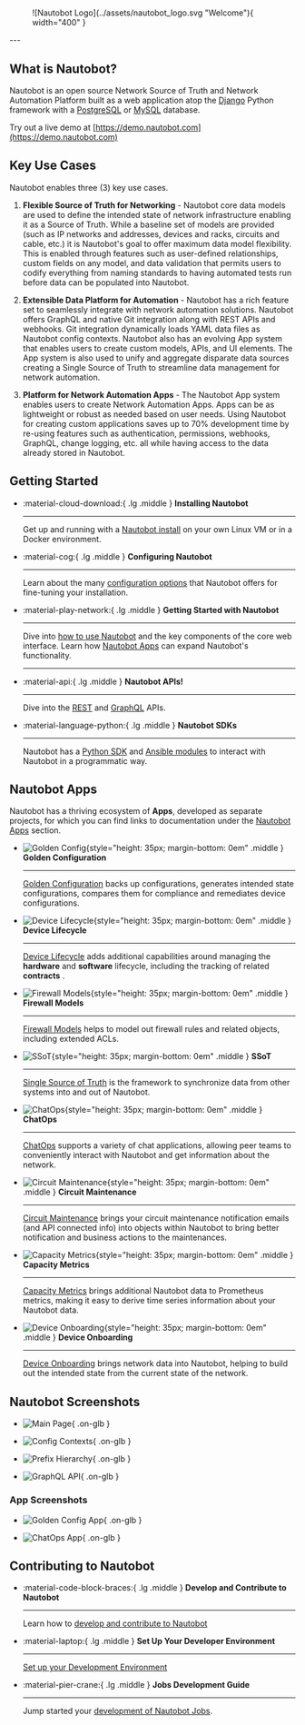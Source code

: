#
<!-- markdownlint-disable MD033 -->
<figure markdown="span">
  ![Nautobot Logo](../assets/nautobot_logo.svg "Welcome"){ width="400" }
</figure>
<!-- markdownlint-enable MD033 -->
---

## What is Nautobot?

Nautobot is an open source Network Source of Truth and Network Automation Platform built as a web application atop the [Django](https://www.djangoproject.com/) Python framework with a [PostgreSQL](https://www.postgresql.org/) or [MySQL](https://www.mysql.com) database. 

Try out a live demo at [https://demo.nautobot.com](https://demo.nautobot.com)

## Key Use Cases

Nautobot enables three (3) key use cases.

1. **Flexible Source of Truth for Networking** - Nautobot core data models are used to define the intended state of network infrastructure enabling it as a Source of Truth. While a baseline set of models are provided (such as IP networks and addresses, devices and racks, circuits and cable, etc.) it is Nautobot's goal to offer maximum data model flexibility. This is enabled through features such as user-defined relationships, custom fields on any model, and data validation that permits users to codify everything from naming standards to having automated tests run before data can be populated into Nautobot.

2. **Extensible Data Platform for Automation** - Nautobot has a rich feature set to seamlessly integrate with network automation solutions.  Nautobot offers GraphQL and native Git integration along with REST APIs and webhooks.  Git integration dynamically loads YAML data files as Nautobot config contexts.  Nautobot also has an evolving App system that enables users to create custom models, APIs, and UI elements.  The App system is also used to unify and aggregate disparate data sources creating a Single Source of Truth to streamline data management for network automation.

3. **Platform for Network Automation Apps** - The Nautobot App system enables users to create Network Automation Apps.  Apps can be as lightweight or robust as needed based on user needs.  Using Nautobot for creating custom applications saves up to 70% development time by re-using features such as authentication, permissions, webhooks, GraphQL, change logging, etc. all while having access to the data already stored in Nautobot.

## Getting Started

<!-- markdownlint-disable MD033 -->
<div class="grid cards" markdown>

- :material-cloud-download:{ .lg .middle } **Installing Nautobot**

    ---
    Get up and running with a [Nautobot install](../user-guide/administration/installation/index.md) on your own Linux VM or in a Docker environment.

- :material-cog:{ .lg .middle } **Configuring Nautobot**

    ---
    Learn about the many [configuration options](../user-guide/administration/configuration/index.md) that Nautobot offers for fine-tuning your installation.

- :material-play-network:{ .lg .middle } **Getting Started with Nautobot**

    ---
    Dive into [how to use Nautobot](../user-guide/feature-guides/getting-started/index.md) and the key components of the core web interface.
    Learn how [Nautobot Apps](../apps/index.md) can expand Nautobot's functionality.

    ---

- :material-api:{ .lg .middle } **Nautobot APIs!**

    ---
    Dive into the [REST](../user-guide/platform-functionality/rest-api/overview.md) and [GraphQL](../user-guide/platform-functionality/graphql.md) APIs.

- :material-language-python:{ .lg .middle } **Nautobot SDKs**

    ---
    Nautobot has a [Python SDK](https://pynautobot.readthedocs.io/) and [Ansible modules](https://galaxy.ansible.com/ui/repo/published/networktocode/nautobot/docs/) to interact with Nautobot in a programmatic way.

</div>
<!-- markdownlint-enable MD033 -->

## Nautobot Apps

Nautobot has a thriving ecosystem of **Apps**, developed as separate projects, for which you can find links to documentation under the [Nautobot Apps](../apps/index.md) section.

<!-- markdownlint-disable MD033 -->
<div class="grid cards" markdown>

- ![Golden Config](../assets/app-icons/icon-GoldenConfiguration.png){style="height: 35px; margin-bottom: 0em" .middle } **Golden Configuration**

    ---
    [Golden Configuration](https://github.com/nautobot/nautobot-app-golden-config) backs up configurations, generates intended state configurations, compares them for compliance and remediates device configurations.

- ![Device Lifecycle](../assets/app-icons/icon-DeviceLifecycle.png){style="height: 35px; margin-bottom: 0em" .middle } **Device Lifecycle**

    ---
    [Device Lifecycle](https://github.com/nautobot/nautobot-app-device-lifecycle-mgmt) adds additional capabilities around managing the **hardware** and **software** lifecycle, including the tracking of related **contracts** .

- ![Firewall Models](../assets/app-icons/icon-FirewallModels.png){style="height: 35px; margin-bottom: 0em" .middle } **Firewall Models**

    ---
    [Firewall Models](https://github.com/nautobot/nautobot-app-firewall-models) helps to model out firewall rules and related objects, including extended ACLs.

- ![SSoT](../assets/app-icons/icon-SSoT.png){style="height: 35px; margin-bottom: 0em" .middle } **SSoT**

    ---
    [Single Source of Truth](https://github.com/nautobot/nautobot-app-ssot) is the framework to synchronize data from other systems into and out of Nautobot.

- ![ChatOps](../assets/app-icons/icon-ChatOps.png){style="height: 35px; margin-bottom: 0em" .middle } **ChatOps**

    ---
    [ChatOps](https://github.com/nautobot/nautobot-app-chatops) supports a variety of chat applications, allowing peer teams to conveniently interact with Nautobot and get information about the network.

- ![Circuit Maintenance](../assets/app-icons/icon-nautobot-circuit-maintenance.png){style="height: 35px; margin-bottom: 0em" .middle } **Circuit Maintenance**

    ---
    [Circuit Maintenance](https://github.com/nautobot/nautobot-app-circuit-maintenance) brings your circuit maintenance notification emails (and API connected info) into objects within Nautobot to bring better notification and business actions to the maintenances.

- ![Capacity Metrics](../assets/app-icons/icon-nautobot-capacity-metrics.svg){style="height: 35px; margin-bottom: 0em" .middle } **Capacity Metrics**

    ---
    [Capacity Metrics](https://github.com/nautobot/nautobot-app-capacity-metrics) brings additional Nautobot data to Prometheus metrics, making it easy to derive time series information about your Nautobot data.

- ![Device Onboarding](../assets/app-icons/icon-DeviceOnboarding.png){style="height: 35px; margin-bottom: 0em" .middle } **Device Onboarding**

    ---
    [Device Onboarding](https://github.com/nautobot/nautobot-app-device-onboarding) brings network data into Nautobot, helping to build out the intended state from the current state of the network.

</div>
<!-- markdownlint-enable MD033 -->

## Nautobot Screenshots

<!-- markdownlint-disable MD033 -->
<div class="grid cards" markdown>

- ![Main Page](../media/ss_main_page.png){ .on-glb }

- ![Config Contexts](../media/ss_config_contexts.png){ .on-glb }

- ![Prefix Hierarchy](../media/ss_prefix_hierarchy.png){ .on-glb }

- ![GraphQL API](../media/ss_graphiql.png){ .on-glb }

</div>
<!-- markdownlint-enable MD033 -->

### App Screenshots

<!-- markdownlint-disable MD033 -->
<div class="grid cards" markdown>

- ![Golden Config App](../media/ss_app_golden_config.png){ .on-glb }

- ![ChatOps App](../media/ss_app_chatops.png){ .on-glb }

</div>
<!-- markdownlint-enable MD033 -->

## Contributing to Nautobot

<!-- markdownlint-disable MD033 -->
<div class="grid cards" markdown>

- :material-code-block-braces:{ .lg .middle } **Develop and Contribute to Nautobot**

    ---
    Learn how to [develop and contribute to Nautobot](../development/index.md)

- :material-laptop:{ .lg .middle } **Set Up Your Developer Environment**

    ---
    [Set up your Development Environment](../development/core/getting-started.md)

- :material-pier-crane:{ .lg .middle } **Jobs Development Guide**

    ---
    Jump started your [development of Nautobot Jobs](../development/jobs/index.md).

</div>
<!-- markdownlint-enable MD033 -->
